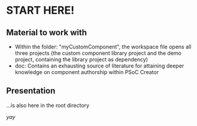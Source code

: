 # START HERE!

## Material to work with
* Within the folder: "myCustomComponent", the workspace file opens all three projects (the custom component library project and the demo project, containing the library project as dependency)
* doc: Contains an exhausting source of literature for attaining deeper knowledge on component authorship within PSoC Creator

## Presentation
...is also here in the root directory

*yay*
